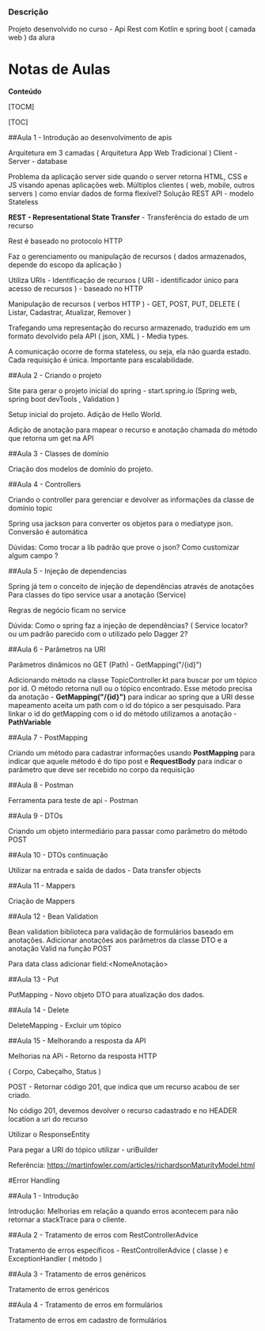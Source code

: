 ### Descrição

Projeto desenvolvido no curso - Api Rest com Kotlin e spring boot ( camada web ) da alura

# Notas de Aulas

**Conteúdo**

[TOCM]

[TOC]

##Aula 1 - Introdução ao desenvolvimento de apis

Arquitetura em 3 camadas ( Arquitetura App Web Tradicional ) 
Client - Server - database

Problema da aplicação server side quando o server retorna HTML, CSS e JS visando apenas aplicações web.  Múltiplos clientes ( web, mobile, outros servers ) como enviar dados de forma flexível? Solução REST API - modelo Stateless

**REST - Representational State Transfer** - Transferência do estado de um recurso

Rest é baseado no protocolo HTTP 

Faz o gerenciamento ou manipulação de recursos ( dados armazenados, depende do escopo da aplicação ) 

Utiliza URIs - Identificação de recursos ( URI - identificador único para acesso de recursos ) - baseado no HTTP 

Manipulação de recursos ( verbos HTTP )  - GET, POST, PUT, DELETE
( Listar, Cadastrar, Atualizar, Remover ) 

Trafegando uma representação do recurso armazenado, traduzido em um formato devolvido pela API ( json, XML ) - Media types.

A comunicação ocorre de forma stateless, ou seja, ela não guarda estado. Cada requisição é única. Importante para escalabilidade. 

##Aula 2 - Criando o projeto 

Site para gerar o projeto inicial do spring - start.spring.io
(Spring web, spring boot devTools , Validation ) 

Setup inicial do projeto. Adição de Hello World. 

Adição de anotação para mapear o recurso e anotação chamada do método que retorna um get na API 

##Aula 3 - Classes de domínio

Criação dos modelos de domínio do projeto. 

##Aula 4 - Controllers
 
Criando o controller para gerenciar e devolver as informações da classe de domínio topic 

Spring usa jackson para converter os objetos para o mediatype json. Conversão é automática

Dúvidas: Como trocar a lib padrão que prove o json? Como customizar algum campo ? 

##Aula 5 - Injeção de dependencias

Spring já tem o conceito de injeção de dependências através de anotações 
Para classes do tipo service usar a anotação (Service) 

Regras de negócio ficam no service 

Dúvida: Como o spring faz a injeção de dependências? ( Service locator? ou um padrão parecido com o utilizado pelo Dagger 2? 

##Aula 6 - Parâmetros na URI


Parâmetros dinâmicos no GET (Path) - GetMapping("/{id}")

Adicionando método na classe TopicController.kt para buscar por um tópico por id. O método retorna null ou o tópico encontrado.
Esse método precisa da anotação -  **GetMapping("/{id}")** para indicar ao spring que a URI desse mapeamento aceita um path com o id do tópico a ser pesquisado.
Para linkar o id do getMapping com o id do método utilizamos a anotação - **PathVariable**

##Aula 7 - PostMapping

Criando um método para cadastrar informações usando **PostMapping** para indicar que aquele método é do tipo post e **RequestBody** para indicar o parâmetro que deve ser recebido no corpo da requisição

##Aula 8 - Postman

Ferramenta para teste de api - Postman

##Aula 9 - DTOs

Criando um objeto intermediário para passar como parâmetro do método POST


##Aula 10 - DTOs continuação


Utilizar na entrada e saída de dados - Data transfer objects

##Aula  11 - Mappers

Criação de Mappers

##Aula 12 - Bean Validation

Bean validation biblioteca para validação de formulários baseado em anotações. 
Adicionar anotações aos parâmetros da classe DTO e a anotação Valid na função POST

Para data class adicionar field:<NomeAnotação>

##Aula 13 - Put

PutMapping - Novo objeto DTO para atualização dos dados. 

##Aula 14 - Delete

DeleteMapping - Excluir um tópico

##Aula 15 - Melhorando a resposta da API

Melhorias na APi - Retorno da resposta HTTP 

( Corpo, Cabeçalho, Status ) 

POST - Retornar código 201, que indica que um recurso acabou de ser criado. 

No código 201, devemos devolver o recurso cadastrado e no HEADER location  a uri do recurso

Utilizar o ResponseEntity

Para pegar a URI do tópico utilizar - uriBuilder

Referência:
https://martinfowler.com/articles/richardsonMaturityModel.html


#Error Handling

##Aula 1 - Introdução

Introdução: Melhorias em relação a quando erros acontecem para não retornar a stackTrace para o cliente.

##Aula 2  - Tratamento de erros com RestControllerAdvice

Tratamento de erros específicos - RestControllerAdvice ( classe )  e ExceptionHandler ( método )

##Aula 3 - Tratamento de erros genéricos

Tratamento de erros genéricos 

##Aula 4 - Tratamento de erros em formulários

Tratamento de erros em cadastro de formulários 

